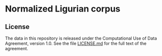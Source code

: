 # Normalized Ligurian corpus

## License

The data in this repository is released under the Computational Use of Data Agreement, version 1.0. See the file [LICENSE.md](LICENSE.md) for the full text of the agreement.
